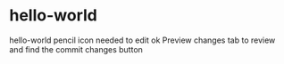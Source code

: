 # hello-world
hello-world pencil icon needed to edit ok
Preview changes tab to review and find the commit changes button
